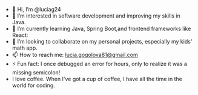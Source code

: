 - 👋 Hi, I’m @luciag24
- 👀 I’m interested in software development and improving my skills in Java.
- 🌱 I’m currently learning Java, Spring Boot,and frontend frameworks like React:
- 💞️ I’m looking to collaborate on my personal projects, especially my kids' math app.
- 📫 How to reach me: lucia.gogolova81@gmail.com
- ⚡ Fun fact: I once debugged an error for hours, only to realize it was a missing semicolon!
- I love coffee. When I've got a cup of coffee, I have all the time in the world for coding.

<!---
luciag24/luciag24 is a ✨ special ✨ repository because its `README.md` (this file) appears on your GitHub profile.
You can click the Preview link to take a look at your changes.
--->
